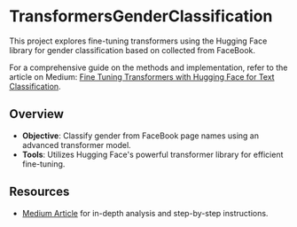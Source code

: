# TransformersGenderClassification

This project explores fine-tuning transformers using the Hugging Face library for gender classification based on collected from FaceBook.

For a comprehensive guide on the methods and implementation, refer to the article on Medium: [Fine Tuning Transformers with Hugging Face for Text Classification]([https://medium.com/@AI_MLwithJonny/fine-tuning-transformers-with-hugging-face-for-text-classification-a10d1b05f961](https://medium.com/@AI_MLwithJonny/fine-tuning-transformers-with-hugging-face-for-text-classification-a10d1b05f961)).

## Overview

- **Objective**: Classify gender from FaceBook page names using an advanced transformer model.
- **Tools**: Utilizes Hugging Face's powerful transformer library for efficient fine-tuning.

## Resources

- [Medium Article]([https://medium.com/@AI_MLwithJonny/fine-tuning-transformers-with-hugging-face-for-text-classification-a10d1b05f961](https://medium.com/@AI_MLwithJonny/fine-tuning-transformers-with-hugging-face-for-text-classification-a10d1b05f961])) for in-depth analysis and step-by-step instructions.

